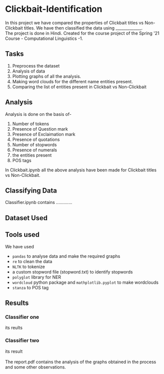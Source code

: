 # Clickbait-Identification
In this project we have compared the properties of Clickbait titles vs Non-Clickbait titles. We have then classified the data using _____________. </br>
The project is done in Hindi. Created for the course project of the Spring '21 Course - Computational Linguistics -1.

## Tasks
1. Preprocess the dataset
2. Analysis of data
3. Plotting graphs of all the analysis.
4. Making word clouds for the different name entities present.
5. Comparing the list of entities present in Clickbait vs Non-Clickbait
  
## Analysis
Analysis is done on the basis of-
1. Number of tokens
2. Presence of Question mark
3. Presence of Exclaimation mark
4. Presence of quotations
5. Number of stopwords
6. Presence of numerals
7. the entities present
8. POS tags

In Clickbait.ipynb all the above analysis have been made for Clickbait titles vs Non-Clickbait. 

## Classifying Data
Classifier.ipynb contains .............

## Dataset Used
  
## Tools used
We have used 
  - `pandas` to analyse data and make the required graphs
  - `re` to clean the data
  - `NLTK` to tokenize
  - a custom stopword file (stopword.txt) to identify stopwords
  - `polyglot` library for NER
  - `wordcloud` python package and `mathplotlib.pyplot` to make wordclouds
  - `stanza` to POS tag
  
## Results
### Classifier one
its reults
### Classifier two
its result
</br> </br>
The report.pdf contains the analysis of the graphs obtained in the process and some other observations.
